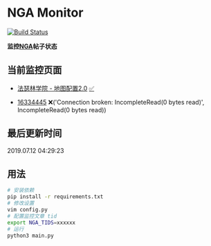 # NGA Monitor

[![Build Status](https://travis-ci.org/kcwikizh/nga-monitor.svg?branch=master)](https://travis-ci.org/kcwikizh/nga-monitor)

**监控[NGA](https://bbs.nga.cn)帖子状态**

## 当前监控页面

- [法瑟林学院 - 地图配置2.0](https://bbs.nga.cn/read.php?tid=16820397) [✅](16820397.md)

- [16334445](https://bbs.nga.cn/read.php?tid=16334445) ❌('Connection broken: IncompleteRead(0 bytes read)', IncompleteRead(0 bytes read))

## 最后更新时间

2019.07.12 04:29:23

## 用法

```bash
# 安装依赖
pip install -r requirements.txt
# 修改设置
vim config.py
# 配置监控文章 tid
export NGA_TIDS=xxxxxx
# 运行
python3 main.py
```
